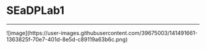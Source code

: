 # SEaDPLab1
<hr>
![image](https://user-images.githubusercontent.com/39675003/141491661-1363825f-70e7-401d-8e5d-c89119a63b6c.png)
